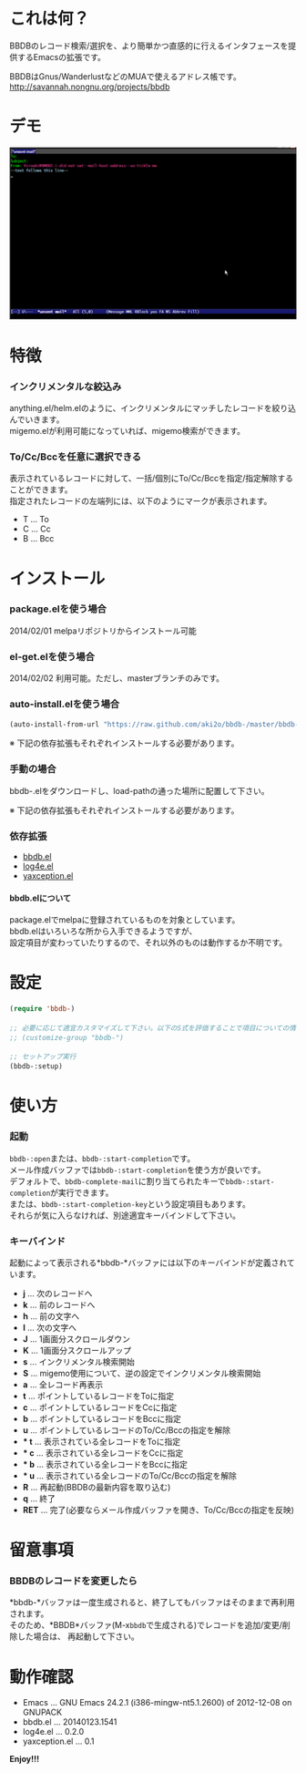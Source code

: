 これは何？
==========

BBDBのレコード検索/選択を、より簡単かつ直感的に行えるインタフェースを提供するEmacsの拡張です。  

BBDBはGnus/WanderlustなどのMUAで使えるアドレス帳です。  
http://savannah.nongnu.org/projects/bbdb


デモ
====

![demo](image/demo.gif)


特徴
====

### インクリメンタルな絞込み

anything.el/helm.elのように、インクリメンタルにマッチしたレコードを絞り込んでいきます。  
migemo.elが利用可能になっていれば、migemo検索ができます。  

### To/Cc/Bccを任意に選択できる

表示されているレコードに対して、一括/個別にTo/Cc/Bccを指定/指定解除することができます。  
指定されたレコードの左端列には、以下のようにマークが表示されます。  

* T ... To
* C ... Cc
* B ... Bcc


インストール
============

### package.elを使う場合

2014/02/01 melpaリポジトリからインストール可能  

### el-get.elを使う場合

2014/02/02 利用可能。ただし、masterブランチのみです。  

### auto-install.elを使う場合

```lisp
(auto-install-from-url "https://raw.github.com/aki2o/bbdb-/master/bbdb-.el")
```

※ 下記の依存拡張もそれぞれインストールする必要があります。  

### 手動の場合

bbdb-.elをダウンロードし、load-pathの通った場所に配置して下さい。  

※ 下記の依存拡張もそれぞれインストールする必要があります。  

### 依存拡張

* [bbdb.el](http://savannah.nongnu.org/projects/bbdb)
* [log4e.el](https://github.com/aki2o/log4e)
* [yaxception.el](https://github.com/aki2o/yaxception)

#### bbdb.elについて

package.elでmelpaに登録されているものを対象としています。  
bbdb.elはいろいろな所から入手できるようですが、  
設定項目が変わっていたりするので、それ以外のものは動作するか不明です。  


設定
====

```lisp
(require 'bbdb-)

;; 必要に応じて適宜カスタマイズして下さい。以下のS式を評価することで項目についての情報が得られます。
;; (customize-group "bbdb-")

;; セットアップ実行
(bbdb-:setup)
```


使い方
======

### 起動

`bbdb-:open`または、`bbdb-:start-completion`です。  
メール作成バッファでは`bbdb-:start-completion`を使う方が良いです。  
デフォルトで、`bbdb-complete-mail`に割り当てられたキーで`bbdb-:start-completion`が実行できます。  
または、`bbdb-:start-completion-key`という設定項目もあります。  
それらが気に入らなければ、別途適宜キーバインドして下さい。  

### キーバインド

起動によって表示される\*bbdb-\*バッファには以下のキーバインドが定義されています。  

* **j** ... 次のレコードへ
* **k** ... 前のレコードへ
* **h** ... 前の文字へ
* **l** ... 次の文字へ
* **J** ... 1画面分スクロールダウン
* **K** ... 1画面分スクロールアップ
* **s** ... インクリメンタル検索開始
* **S** ... migemo使用について、逆の設定でインクリメンタル検索開始
* **a** ... 全レコード再表示
* **t** ... ポイントしているレコードをToに指定
* **c** ... ポイントしているレコードをCcに指定
* **b** ... ポイントしているレコードをBccに指定
* **u** ... ポイントしているレコードのTo/Cc/Bccの指定を解除
* __\* t__ ... 表示されている全レコードをToに指定
* __\* c__ ... 表示されている全レコードをCcに指定
* __\* b__ ... 表示されている全レコードをBccに指定
* __\* u__ ... 表示されている全レコードのTo/Cc/Bccの指定を解除
* **R** ... 再起動(BBDBの最新内容を取り込む)
* **q** ... 終了
* **RET** ... 完了(必要ならメール作成バッファを開き、To/Cc/Bccの指定を反映)


留意事項
========

### BBDBのレコードを変更したら

\*bbdb-\*バッファは一度生成されると、終了してもバッファはそのままで再利用されます。  
そのため、\*BBDB\*バッファ(M-x`bbdb`で生成される)でレコードを追加/変更/削除した場合は、
再起動して下さい。


動作確認
========

* Emacs ... GNU Emacs 24.2.1 (i386-mingw-nt5.1.2600) of 2012-12-08 on GNUPACK
* bbdb.el ... 20140123.1541
* log4e.el ... 0.2.0
* yaxception.el ... 0.1


**Enjoy!!!**

